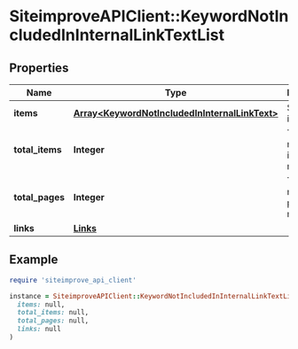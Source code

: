 # SiteimproveAPIClient::KeywordNotIncludedInInternalLinkTextList

## Properties

| Name | Type | Description | Notes |
| ---- | ---- | ----------- | ----- |
| **items** | [**Array&lt;KeywordNotIncludedInInternalLinkText&gt;**](KeywordNotIncludedInInternalLinkText.md) | Set of items. |  |
| **total_items** | **Integer** | Total number of items in result set. |  |
| **total_pages** | **Integer** | Total number of pages in result set. |  |
| **links** | [**Links**](Links.md) |  | [optional] |

## Example

```ruby
require 'siteimprove_api_client'

instance = SiteimproveAPIClient::KeywordNotIncludedInInternalLinkTextList.new(
  items: null,
  total_items: null,
  total_pages: null,
  links: null
)
```

